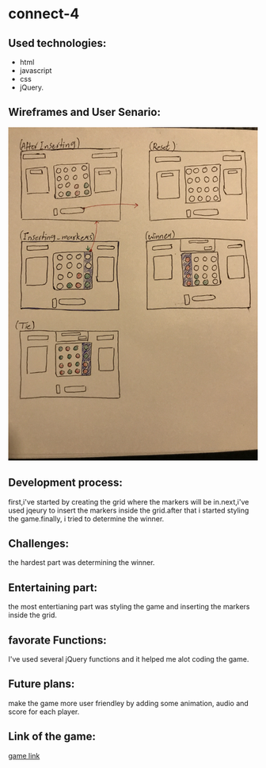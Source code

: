 # connect-4

## Used technologies: 
* html
* javascript
* css
* jQuery.

## Wireframes and User Senario:
![wireframes](/images/wireframes.JPG)

## Development process: 
first,i've started by creating the grid where the markers will be in.next,i've used jqeury to insert the markers inside the grid.after that i started styling the game.finally, i tried to determine the winner.

## Challenges: 
the hardest part was determining the winner.

## Entertaining part:
the most entertianing part was styling the game and inserting the markers inside the grid.

## favorate Functions:
I've used several jQuery functions and it helped me alot coding the game.

## Future plans: 
make the game more user friendley by adding some animation, audio and score for each player.

## Link of the game:
[game link](file:///Users/fatmake/fundamentals/project1/project1.html)
